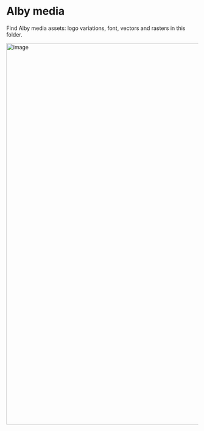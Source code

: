 # Alby media
Find Alby media assets: logo variations, font, vectors and rasters in this folder.

<img width="2411" height="1001" alt="image" src="https://github.com/user-attachments/assets/5d18f7c7-45e3-4001-94c4-8bfa138dc68d" />

